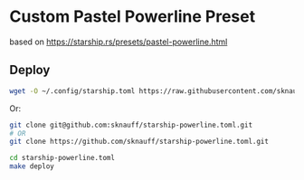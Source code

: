 # Custom Pastel Powerline Preset

based on https://starship.rs/presets/pastel-powerline.html

## Deploy

```bash
wget -O ~/.config/starship.toml https://raw.githubusercontent.com/sknauff/starship-powerline.toml/main/starship.toml
```

Or:

```bash
git clone git@github.com:sknauff/starship-powerline.toml.git
# OR
git clone https://github.com/sknauff/starship-powerline.toml.git

cd starship-powerline.toml
make deploy
```